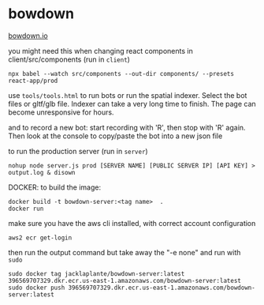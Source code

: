 # bowdown

[bowdown.io](https://bowdown.io)


you might need this when changing react components in client/src/components (run in `client`)

```
npx babel --watch src/components --out-dir components/ --presets react-app/prod
```

use `tools/tools.html` to run bots or run the spatial indexer. Select the bot files or gltf/glb file. Indexer can take a very long time to finish. The page can become unresponsive for hours.

and to record a new bot: start recording with 'R', then stop with 'R' again. Then look at the console to copy/paste the bot into a new json file

to run the production server (run in `server`)
```
nohup node server.js prod [SERVER NAME] [PUBLIC SERVER IP] [API KEY] > output.log & disown
```

DOCKER:
to build the image:
```
docker build -t bowdown-server:<tag name>  .
docker run 
```

make sure you have the aws cli installed, with correct account configuration
```
aws2 ecr get-login
```
then run the output command but take away the "-e none" and run with `sudo`

```
sudo docker tag jacklaplante/bowdown-server:latest 396569707329.dkr.ecr.us-east-1.amazonaws.com/bowdown-server:latest
sudo docker push 396569707329.dkr.ecr.us-east-1.amazonaws.com/bowdown-server:latest
```